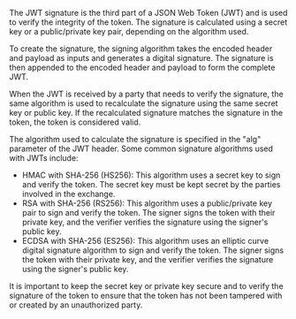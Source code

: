 The JWT signature is the third part of a JSON Web Token (JWT) and is used to verify the integrity of the token. The signature is calculated using a secret key or a public/private key pair, depending on the algorithm used.

To create the signature, the signing algorithm takes the encoded header and payload as inputs and generates a digital signature. The signature is then appended to the encoded header and payload to form the complete JWT.

When the JWT is received by a party that needs to verify the signature, the same algorithm is used to recalculate the signature using the same secret key or public key. If the recalculated signature matches the signature in the token, the token is considered valid.

The algorithm used to calculate the signature is specified in the "alg" parameter of the JWT header. Some common signature algorithms used with JWTs include:

- HMAC with SHA-256 (HS256): This algorithm uses a secret key to sign and verify the token. The secret key must be kept secret by the parties involved in the exchange.  
- RSA with SHA-256 (RS256): This algorithm uses a public/private key pair to sign and verify the token. The signer signs the token with their private key, and the verifier verifies the signature using the signer's public key.  
- ECDSA with SHA-256 (ES256): This algorithm uses an elliptic curve digital signature algorithm to sign and verify the token. The signer signs the token with their private key, and the verifier verifies the signature using the signer's public key.  

It is important to keep the secret key or private key secure and to verify the signature of the token to ensure that the token has not been tampered with or created by an unauthorized party.